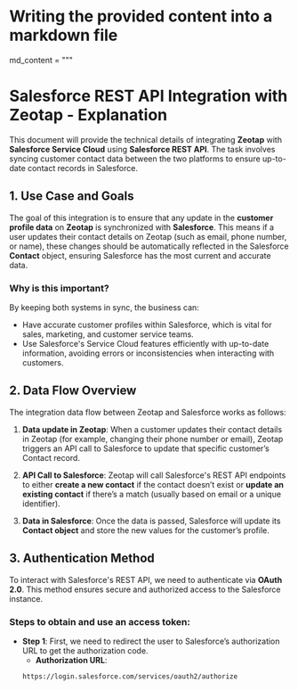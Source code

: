 # Writing the provided content into a markdown file

md_content = """
# Salesforce REST API Integration with Zeotap - Explanation

This document will provide the technical details of integrating **Zeotap** with **Salesforce Service Cloud** using **Salesforce REST API**. The task involves syncing customer contact data between the two platforms to ensure up-to-date contact records in Salesforce.

## 1. Use Case and Goals

The goal of this integration is to ensure that any update in the **customer profile data** on **Zeotap** is synchronized with **Salesforce**. This means if a user updates their contact details on Zeotap (such as email, phone number, or name), these changes should be automatically reflected in the Salesforce **Contact** object, ensuring Salesforce has the most current and accurate data.

### Why is this important?
By keeping both systems in sync, the business can:
- Have accurate customer profiles within Salesforce, which is vital for sales, marketing, and customer service teams.
- Use Salesforce's Service Cloud features efficiently with up-to-date information, avoiding errors or inconsistencies when interacting with customers.

## 2. Data Flow Overview

The integration data flow between Zeotap and Salesforce works as follows:

1. **Data update in Zeotap**: When a customer updates their contact details in Zeotap (for example, changing their phone number or email), Zeotap triggers an API call to Salesforce to update that specific customer’s Contact record.
   
2. **API Call to Salesforce**: Zeotap will call Salesforce's REST API endpoints to either **create a new contact** if the contact doesn’t exist or **update an existing contact** if there’s a match (usually based on email or a unique identifier).

3. **Data in Salesforce**: Once the data is passed, Salesforce will update its **Contact object** and store the new values for the customer’s profile.

## 3. Authentication Method

To interact with Salesforce's REST API, we need to authenticate via **OAuth 2.0**. This method ensures secure and authorized access to the Salesforce instance.

### Steps to obtain and use an access token:
- **Step 1**: First, we need to redirect the user to Salesforce’s authorization URL to get the authorization code.
  - **Authorization URL**:  
  ```plaintext
  https://login.salesforce.com/services/oauth2/authorize
